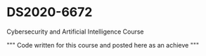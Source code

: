 # DS2020-6672
Cybersecurity and Artificial Intelligence Course

""" Code written for this course and posted here as an achieve """
